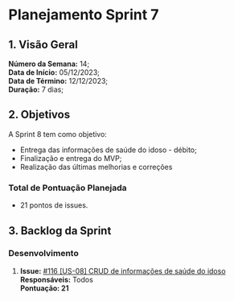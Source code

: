 # Planejamento Sprint 7

## 1. Visão Geral

**Número da Semana:** 14;<br>
**Data de Início:** 05/12/2023;<br>
**Data de Término:** 12/12/2023;<br>
**Duração:** 7 dias;<br>

## 2. Objetivos

A Sprint 8 tem como objetivo:

- Entrega das informações de saúde do idoso - débito;
- Finalização e entrega do MVP;
- Realização das últimas melhorias e correções

### Total de Pontuação Planejada

- 21 pontos de issues.

## 3. Backlog da Sprint

### Desenvolvimento

1. **Issue:** [#116 [US-08] CRUD de informações de saúde do idoso ](https://github.com/fga-eps-mds/2023-2-GEROcuidado-Doc/issues/116)<br>
   **Responsáveis:** Todos <br>
   **Pontuação: 21**
